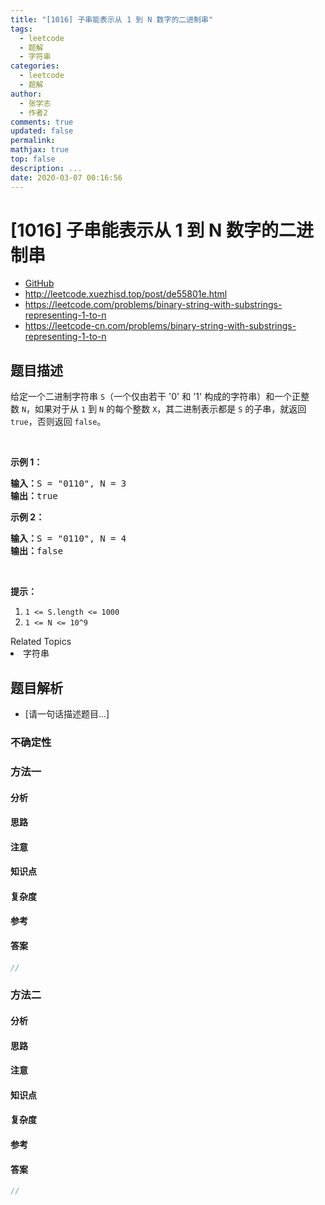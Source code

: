 ```yaml
---
title: "[1016] 子串能表示从 1 到 N 数字的二进制串"
tags:
  - leetcode
  - 题解
  - 字符串
categories:
  - leetcode
  - 题解
author:
  - 张学志
  - 作者2
comments: true
updated: false
permalink:
mathjax: true
top: false
description: ...
date: 2020-03-07 00:16:56
---
```



# [1016] 子串能表示从 1 到 N 数字的二进制串
* [GitHub](https://github.com/algoboy101/LeetCodeCrowdsource/tree/master/_posts/QA/%5B1016%5D%20%E5%AD%90%E4%B8%B2%E8%83%BD%E8%A1%A8%E7%A4%BA%E4%BB%8E%201%20%E5%88%B0%20N%20%E6%95%B0%E5%AD%97%E7%9A%84%E4%BA%8C%E8%BF%9B%E5%88%B6%E4%B8%B2.md)
* http://leetcode.xuezhisd.top/post/de55801e.html
* https://leetcode.com/problems/binary-string-with-substrings-representing-1-to-n
* https://leetcode-cn.com/problems/binary-string-with-substrings-representing-1-to-n


## 题目描述

<p>给定一个二进制字符串&nbsp;<code>S</code>（一个仅由若干&nbsp;&#39;0&#39; 和 &#39;1&#39; 构成的字符串）和一个正整数&nbsp;<code>N</code>，如果对于从 <code>1</code> 到 <code>N</code> 的每个整数 <code>X</code>，其二进制表示都是&nbsp;<code>S</code> 的子串，就返回 <code>true</code>，否则返回 <code>false</code>。</p>

<p>&nbsp;</p>

<p><strong>示例 1：</strong></p>

<pre><strong>输入：</strong>S = &quot;0110&quot;, N = 3
<strong>输出：</strong>true
</pre>

<p><strong>示例 2：</strong></p>

<pre><strong>输入：</strong>S = &quot;0110&quot;, N = 4
<strong>输出：</strong>false
</pre>

<p>&nbsp;</p>

<p><strong>提示：</strong></p>

<ol>
	<li><code>1 &lt;= S.length &lt;= 1000</code></li>
	<li><code>1 &lt;= N &lt;= 10^9</code></li>
</ol>
<div><div>Related Topics</div><div><li>字符串</li></div></div>


## 题目解析
* [请一句话描述题目...]

### 不确定性


### 方法一

#### 分析

#### 思路

#### 注意

#### 知识点

#### 复杂度

#### 参考

#### 答案

```cpp
//
```


### 方法二

#### 分析

#### 思路

#### 注意

#### 知识点

#### 复杂度

#### 参考

#### 答案

```cpp
//
```


